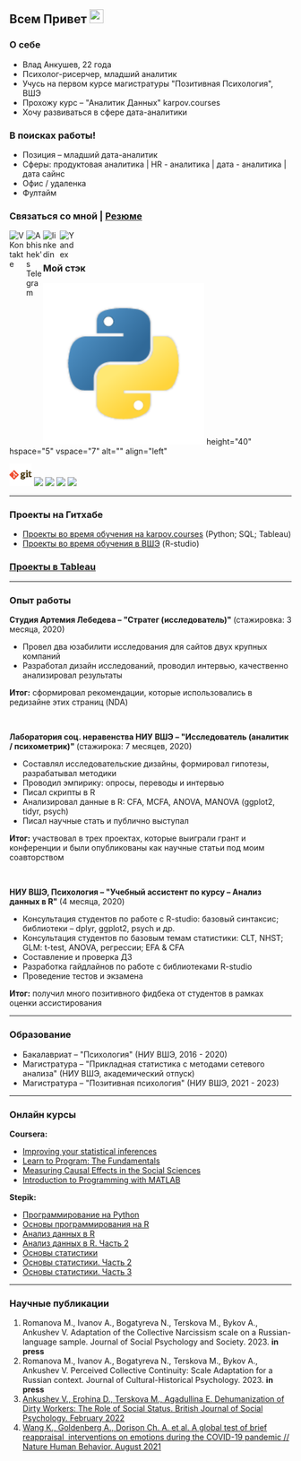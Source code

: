 ## Всем Привет <img src="https://media.giphy.com/media/hvRJCLFzcasrR4ia7z/giphy.gif" width="25px" height="25px">

### О себе
- Влад Анкушев, 22 года
- Психолог-рисерчер, младший аналитик
- Учусь на первом курсе магистратуры "Позитивная Психология", ВШЭ
- Прохожу курс – "Аналитик Данных"  karpov.courses
- Хочу развиваться в сфере дата-аналитики

### В поисках работы! 
- Позиция – младший дата-аналитик
- Сферы: продуктовая аналитика | HR - аналитика | дата - аналитика | дата сайнс
- Офис / удаленка 
- Фултайм

### Связаться со мной   |   <a href="https://drive.google.com/file/d/1NW9DPQHIpF4JVms6fze0nSu-C6peKYrh/view?usp=sharing"> Резюме </a>
<a href="https://vk.com/id370061250">
  <img align="left" alt="VKontakte" width="30px" src="https://uxwing.com/wp-content/themes/uxwing/download/10-brands-and-social-media/vk-round-color.png" />
</a>
<a href="https://t.me/tiredint">
  <img align="left" alt="Abhishek's Telegram" width="30px" src="https://upload.wikimedia.org/wikipedia/commons/thumb/8/82/Telegram_logo.svg/2048px-Telegram_logo.svg.png" />
</a>
<a href="https://www.linkedin.com/in/vladislav-ankushev-8b43771ab">
  <img align="left" alt="linkedin" width="30px" src="https://cdn-icons-png.flaticon.com/512/145/145807.png"/>
</a>
<a href="https://hh.ru/applicant/resumes/view?resume=5e05f2f5ff05586a4a0039ed1f634d76637a51">
  <img align="left" alt="Yandex" width="30px" src="https://upload.wikimedia.org/wikipedia/commons/7/79/HeadHunter_logo.png"/>
</a>

<br >
<br >

### Мой стэк
<p><img src="https://raw.githubusercontent.com/github/explore/80688e429a7d4ef2fca1e82350fe8e3517d3494d/topics/python/python.png"> height="40" 
  hspace="5" vspace="7" alt="" align="left" </p>
<code><img height="40" src="https://raw.githubusercontent.com/github/explore/80688e429a7d4ef2fca1e82350fe8e3517d3494d/topics/git/git.png"></code>
<code><img height="40" src="https://upload.wikimedia.org/wikipedia/commons/2/29/Postgresql_elephant.svg"></code>
<code><img height="40" src="https://cdn.worldvectorlogo.com/logos/clickhouse.svg"></code>
<code><img height="40" src="https://logos-world.net/wp-content/uploads/2021/10/Tableau-Emblem.png"></code>
<code><img height="40" src="https://upload.wikimedia.org/wikipedia/commons/thumb/d/d0/RStudio_logo_flat.svg/1280px-RStudio_logo_flat.svg.png"></code>

<hr>

### Проекты на Гитхабе
- <a href="https://github.com/vladank99/Karpov.courses_projects">Проекты во время обучения на karpov.courses</a> (Python; SQL; Tableau)
- <a href="https://github.com/vladank99/Diploma">Проекты во время обучения в ВШЭ</a> (R-studio)

### <a href= "https://public.tableau.com/app/profile/vladislavankushev"> Проекты в Tableau</a>

---

### Опыт работы  
<b> Студия Артемия Лебедева – "Стратег (исследователь)" </b>  (стажировка: 3 месяца, 2020) 
- Провел два юзабилити исследования для сайтов двух крупных компаний
- Разработал дизайн исследований, проводил интервью, качественно анализировал результаты

**Итог:** сформировал рекомендации, которые использовались в редизайне этих страниц (NDA)

<br>

<b> Лаборатория соц. неравенства НИУ ВШЭ – "Исследователь (аналитик / психометрик)" </b> (cтажирока: 7 месяцев, 2020)   
- Составлял исследовательские дизайны, формировал гипотезы, разрабатывал методики
- Проводил эмпирику: опросы, переводы и интервью
- Писал скрипты в R
- Анализировал данные в R: CFA, MCFA, ANOVA, MANOVA (ggplot2, tidyr, psych)  
- Писал научные стать и публично выступал

**Итог:** участвовал в трех проектах, которые выиграли грант и конференции и были опубликованы как научные статьи под моим соавторством

<br>

<b> НИУ ВШЭ, Психология – "Учебный ассистент по курсу – Анализ данных в R" </b> (4 месяца, 2020)   
- Консультация студентов по работе с R-studio: базовый синтаксис; библиотеки – dplyr, ggplot2, psych и др.
- Консультация студентов по базовым темам статистики: CLT, NHST; GLM: t-test, ANOVA, регрессии; EFA & CFA
- Составление и проверка ДЗ
- Разработка гайдлайнов по работе с библиотеками R-studio
- Проведение тестов и экзамена

**Итог:** получил много позитивного фидбека от студентов в рамках оценки ассистирования

---

### Образование
- Бакалавриат – "Психология" (НИУ ВШЭ, 2016 - 2020)
- Магистратура – "Прикладная статистика с методами сетевого анализа" (НИУ ВШЭ, академический отпуск)
- Магистратура  – "Позитивная психология" (НИУ ВШЭ, 2021 - 2023)

---

### Онлайн курсы 
<b> Coursera: </b>
- <a href="https://www.coursera.org/account/accomplishments/certificate/7R6UUBGXCCN8">Improving your statistical inferences</a> 
- <a href="https://www.coursera.org/account/accomplishments/certificate/Y7Z6LC97VWL3">Learn to Program: The Fundamentals</a> 
- <a href="https://www.coursera.org/account/accomplishments/certificate/CPY2GH7ZY643">Measuring Causal Effects in the Social Sciences</a> 
- <a href="https://www.coursera.org/account/accomplishments/certificate/MJ9FMZTE2DKQ">Introduction to Programming with MATLAB</a> 

<b> Stepik: </b>
- <a href="https://stepik.org/cert/377981">Программирование на Python</a> 
- <a href="https://stepik.org/cert/377322">Основы программирования на R</a> 
- <a href="https://stepik.org/cert/377582">Анализ данных в R</a>
- <a href="https://stepik.org/cert/378453">Анализ данных в R. Часть 2</a> 
- <a href="https://stepik.org/cert/204264">Основы статистики</a> 
- <a href="https://stepik.org/cert/379556">Основы статистики. Часть 2</a>  
- <a href="https://stepik.org/cert/377955">Основы статистики. Часть 3</a>

---

### Научные публикации
1. Romanova M., Ivanov A., Bogatyreva N., Terskova M., Bykov A., Ankushev V. Adaptation of the Collective Narcissism scale on a Russian-language sample. Journal of Social Psychology and Society. 2023. **in press**
2. Romanova M., Ivanov A., Bogatyreva N., Terskova M., Bykov A., Ankushev V. Perceived Collective Continuity: Scale Adaptation for a Russian context. Journal of Cultural-Historical Psychology. 2023. **in press**
3. <a href="https://bpspsychub.onlinelibrary.wiley.com/doi/10.1111/bjso.12528"> Ankushev V., Erohina D., Terskova M., Agadullina E. Dehumanization of Dirty Workers: The Role of Social Status. British Journal of Social Psychology. February 2022</a>
4. <a href="https://www.figma.com/exit?url=https%3A%2F%2Fwww.nature.com%2Farticles%2Fs41562-021-01173-x"> Wang K., Goldenberg A., Dorison Ch. A. et al. A global test of brief reappraisal  interventions on emotions during the COVID-19 pandemic // Nature Human Behavior. August 2021</a>


